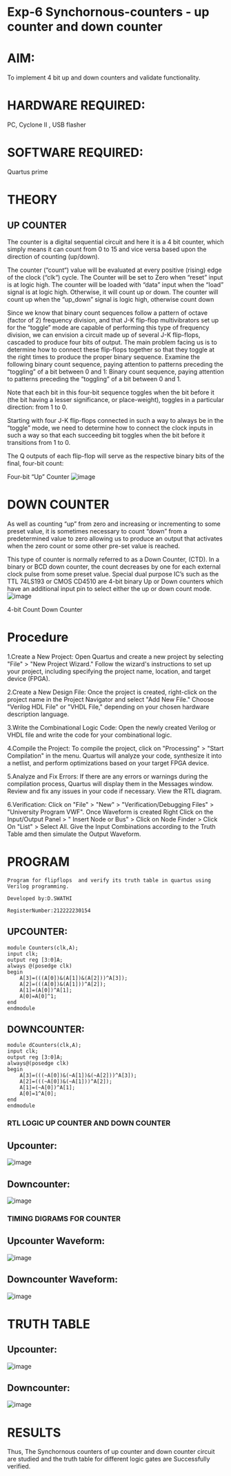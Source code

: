 # Exp-6 Synchornous-counters - up counter and down counter 
# AIM:
To implement 4 bit up and down counters and validate  functionality.
# HARDWARE REQUIRED:  
PC, Cyclone II , USB flasher
# SOFTWARE REQUIRED:  
Quartus prime
# THEORY 

## UP COUNTER 
The counter is a digital sequential circuit and here it is a 4 bit counter, which simply means it can count from 0 to 15 and vice versa based upon the direction of counting (up/down). 

The counter (“count“) value will be evaluated at every positive (rising) edge of the clock (“clk“) cycle.
The Counter will be set to Zero when “reset” input is at logic high.
The counter will be loaded with “data” input when the “load” signal is at logic high. Otherwise, it will count up or down.
The counter will count up when the “up_down” signal is logic high, otherwise count down

Since we know that binary count sequences follow a pattern of octave (factor of 2) frequency division, and that J-K flip-flop multivibrators set up for the “toggle” mode are capable of performing this type of frequency division, we can envision a circuit made up of several J-K flip-flops, cascaded to produce four bits of output.
The main problem facing us is to determine how to connect these flip-flops together so that they toggle at the right times to produce the proper binary sequence.
Examine the following binary count sequence, paying attention to patterns preceding the “toggling” of a bit between 0 and 1:
Binary count sequence, paying attention to patterns preceding the “toggling” of a bit between 0 and 1.

Note that each bit in this four-bit sequence toggles when the bit before it (the bit having a lesser significance, or place-weight), toggles in a particular direction: from 1 to 0.



 
 

Starting with four J-K flip-flops connected in such a way to always be in the “toggle” mode, we need to determine how to connect the clock inputs in such a way so that each succeeding bit toggles when the bit before it transitions from 1 to 0.

The Q outputs of each flip-flop will serve as the respective binary bits of the final, four-bit count:

 
 

Four-bit “Up” Counter
![image](https://user-images.githubusercontent.com/36288975/169644758-b2f4339d-9532-40c5-af40-8f4f8c942e2c.png)



# DOWN COUNTER 

As well as counting “up” from zero and increasing or incrementing to some preset value, it is sometimes necessary to count “down” from a predetermined value to zero allowing us to produce an output that activates when the zero count or some other pre-set value is reached.

This type of counter is normally referred to as a Down Counter, (CTD). In a binary or BCD down counter, the count decreases by one for each external clock pulse from some preset value. Special dual purpose IC’s such as the TTL 74LS193 or CMOS CD4510 are 4-bit binary Up or Down counters which have an additional input pin to select either the up or down count mode.
![image](https://user-images.githubusercontent.com/36288975/169644844-1a14e123-7228-4ed8-81a9-eb937dff4ac8.png)


4-bit Count Down Counter
# Procedure
1.Create a New Project: Open Quartus and create a new project by selecting "File" > "New Project Wizard." Follow the wizard's instructions to set up your project, including specifying the project name, location, and target device (FPGA).

2.Create a New Design File: Once the project is created, right-click on the project name in the Project Navigator and select "Add New File." Choose "Verilog HDL File" or "VHDL File," depending on your chosen hardware description language.

3.Write the Combinational Logic Code: Open the newly created Verilog or VHDL file and write the code for your combinational logic.

4.Compile the Project: To compile the project, click on "Processing" > "Start Compilation" in the menu. Quartus will analyze your code, synthesize it into a netlist, and perform optimizations based on your target FPGA device.

5.Analyze and Fix Errors: If there are any errors or warnings during the compilation process, Quartus will display them in the Messages window. Review and fix any issues in your code if necessary. View the RTL diagram.

6.Verification: Click on "File" > "New" > "Verification/Debugging Files" > "University Program VWF". Once Waveform is created Right Click on the Input/Output Panel > " Insert Node or Bus" > Click on Node Finder > Click On "List" > Select All. Give the Input Combinations according to the Truth Table amd then simulate the Output Waveform.


# PROGRAM 
```
Program for flipflops  and verify its truth table in quartus using Verilog programming.

Developed by:D.SWATHI

RegisterNumber:212222230154  
```
## UPCOUNTER:
```
module Counters(clk,A);
input clk;
output reg [3:0]A;
always @(posedge clk)
begin
	A[3]=(((A[0])&(A[1])&(A[2]))^A[3]);
	A[2]=(((A[0])&(A[1]))^A[2]);
	A[1]=(A[0])^A[1];
	A[0]=A[0]^1;
end
endmodule
```
## DOWNCOUNTER:
```
module dCounters(clk,A);
input clk;
output reg [3:0]A;
always@(posedge clk)
begin
	A[3]=(((~A[0])&(~A[1])&(~A[2]))^A[3]);
	A[2]=(((~A[0])&(~A[1]))^A[2]);
	A[1]=(~A[0])^A[1];
	A[0]=1^A[0];
end
endmodule
```
### RTL LOGIC UP COUNTER AND DOWN COUNTER 
## Upcounter:
![image](https://github.com/swathidd/Exp-7-Synchornous-counters-/assets/121300272/827f52f3-7fa3-421d-a1dc-5f8c27d8d754)

## Downcounter:
![image](https://github.com/swathidd/Exp-7-Synchornous-counters-/assets/121300272/c3d53c57-595a-4956-a476-7fbc671ce1b2)


### TIMING DIGRAMS FOR COUNTER 
##  Upcounter Waveform:
![image](https://github.com/swathidd/Exp-7-Synchornous-counters-/assets/121300272/65616e48-25c0-41fa-85a8-77c740dcbbbe)
##  Downcounter Waveform:
![image](https://github.com/swathidd/Exp-7-Synchornous-counters-/assets/121300272/bdf9cbab-c4cc-4c72-9251-7a595f47a5e6)

# TRUTH TABLE 
##  Upcounter:
![image](https://github.com/swathidd/Exp-7-Synchornous-counters-/assets/121300272/68a30bae-8d0e-4e56-b776-09027915c59e)
##  Downcounter:
![image](https://github.com/swathidd/Exp-7-Synchornous-counters-/assets/121300272/a07ea311-5ec3-4a38-99fd-8e03b706c461)

# RESULTS 
Thus, The Synchornous counters of up counter and down counter circuit are studied and the truth table for different logic gates are Successfully verified.
